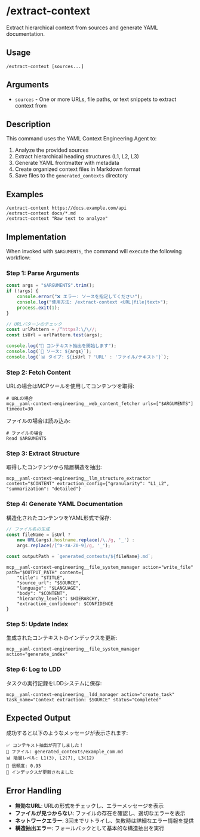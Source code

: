 # /extract-context

Extract hierarchical context from sources and generate YAML documentation.

## Usage

```
/extract-context [sources...]
```

## Arguments

- `sources` - One or more URLs, file paths, or text snippets to extract context from

## Description

This command uses the YAML Context Engineering Agent to:

1. Analyze the provided sources
2. Extract hierarchical heading structures (L1, L2, L3)
3. Generate YAML frontmatter with metadata
4. Create organized context files in Markdown format
5. Save files to the `generated_contexts` directory

## Examples

```
/extract-context https://docs.example.com/api
/extract-context docs/*.md
/extract-context "Raw text to analyze"
```

## Implementation

When invoked with `$ARGUMENTS`, the command will execute the following workflow:

### Step 1: Parse Arguments
```javascript
const args = "$ARGUMENTS".trim();
if (!args) {
    console.error("❌ エラー: ソースを指定してください");
    console.log("使用方法: /extract-context <URL|file|text>");
    process.exit(1);
}

// URLパターンのチェック
const urlPattern = /^https?:\/\//;
const isUrl = urlPattern.test(args);

console.log("🚀 コンテキスト抽出を開始します");
console.log(`📍 ソース: ${args}`);
console.log(`📊 タイプ: ${isUrl ? 'URL' : 'ファイル/テキスト'}`);
```

### Step 2: Fetch Content
URLの場合はMCPツールを使用してコンテンツを取得:

```
# URLの場合
mcp__yaml-context-engineering__web_content_fetcher urls=["$ARGUMENTS"] timeout=30
```

ファイルの場合は読み込み:
```
# ファイルの場合
Read $ARGUMENTS
```

### Step 3: Extract Structure
取得したコンテンツから階層構造を抽出:

```
mcp__yaml-context-engineering__llm_structure_extractor content="$CONTENT" extraction_config={"granularity": "L1_L2", "summarization": "detailed"}
```

### Step 4: Generate YAML Documentation
構造化されたコンテンツをYAML形式で保存:

```javascript
// ファイル名の生成
const fileName = isUrl ? 
    new URL(args).hostname.replace(/\./g, '_') : 
    args.replace(/[^a-zA-Z0-9]/g, '_');

const outputPath = `generated_contexts/${fileName}.md`;
```

```
mcp__yaml-context-engineering__file_system_manager action="write_file" path="$OUTPUT_PATH" content={
    "title": "$TITLE",
    "source_url": "$SOURCE",
    "language": "$LANGUAGE",
    "body": "$CONTENT",
    "hierarchy_levels": $HIERARCHY,
    "extraction_confidence": $CONFIDENCE
}
```

### Step 5: Update Index
生成されたコンテキストのインデックスを更新:

```
mcp__yaml-context-engineering__file_system_manager action="generate_index"
```

### Step 6: Log to LDD
タスクの実行記録をLDDシステムに保存:

```
mcp__yaml-context-engineering__ldd_manager action="create_task" task_name="Context extraction: $SOURCE" status="Completed"
```

## Expected Output

成功すると以下のようなメッセージが表示されます:

```
✅ コンテキスト抽出が完了しました！
📄 ファイル: generated_contexts/example_com.md
📊 階層レベル: L1(3), L2(7), L3(12)
🎯 信頼度: 0.95
📁 インデックスが更新されました
```

## Error Handling

- **無効なURL**: URLの形式をチェックし、エラーメッセージを表示
- **ファイルが見つからない**: ファイルの存在を確認し、適切なエラーを表示
- **ネットワークエラー**: 3回までリトライし、失敗時は詳細なエラー情報を提供
- **構造抽出エラー**: フォールバックとして基本的な構造抽出を実行